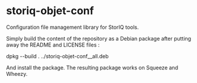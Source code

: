 storiq-objet-conf
=================

Configuration file management library for StorIQ tools.

Simply build the content of the repository as a Debian package after putting away the README and LICENSE files :

dpkg --build .  ../storiq-objet-conf_<version>_all.deb

And install the package. The resulting package works on Squeeze and Wheezy.
